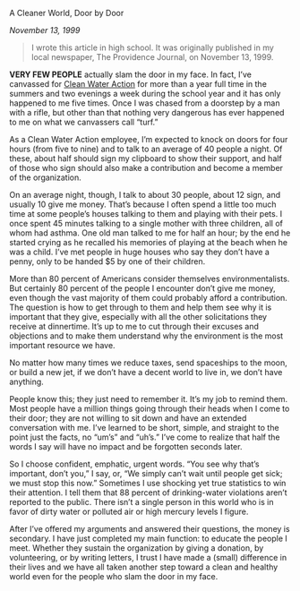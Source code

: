 A Cleaner World, Door by Door

*November 13, 1999*

> I wrote this article in high school. It was originally published in my local newspaper, The Providence Journal, on November 13, 1999.

**VERY FEW PEOPLE** actually slam the door in my face. In fact, I’ve canvassed for [Clean Water Action](https://www.cleanwateraction.org/) for more than a year full time in the summers and two evenings a week during the school year and it has only happened to me five times. Once I was chased from a doorstep by a man with a rifle, but other than that nothing very dangerous has ever happened to me on what we canvassers call “turf.”

As a Clean Water Action employee, I’m expected to knock on doors for four hours (from five to nine) and to talk to an average of 40 people a night. Of these, about half should sign my clipboard to show their support, and half of those who sign should also make a contribution and become a member of the organization.

On an average night, though, I talk to about 30 people, about 12 sign, and usually 10 give me money. That’s because I often spend a little too much time at some people’s houses talking to them and playing with their pets. I once spent 45 minutes talking to a single mother with three children, all of whom had asthma. One old man talked to me for half an hour; by the end he started crying as he recalled his memories of playing at the beach when he was a child. I’ve met people in huge houses who say they don’t have a penny, only to be handed $5 by one of their children.

More than 80 percent of Americans consider themselves environmentalists. But certainly 80 percent of the people I encounter don’t give me money, even though the vast majority of them could probably afford a contribution. The question is how to get through to them and help them see why it is important that they give, especially with all the other solicitations they receive at dinnertime. It’s up to me to cut through their excuses and objections and to make them understand why the environment is the most important resource we have.

No matter how many times we reduce taxes, send spaceships to the moon, or build a new jet, if we don’t have a decent world to live in, we don’t have anything.

People know this; they just need to remember it. It’s my job to remind them. Most people have a million things going through their heads when I come to their door; they are not willing to sit down and have an extended conversation with me. I’ve learned to be short, simple, and straight to the point just the facts, no “um’s” and “uh’s.” I’ve come to realize that half the words I say will have no impact and be forgotten seconds later.

So I choose confident, emphatic, urgent words. “You see why that’s important, don’t you,” I say, or, “We simply can’t wait until people get sick; we must stop this now.” Sometimes I use shocking yet true statistics to win their attention. I tell them that 88 percent of drinking-water violations aren’t reported to the public. There isn’t a single person in this world who is in favor of dirty water or polluted air or high mercury levels I figure.

After I’ve offered my arguments and answered their questions, the money is secondary. I have just completed my main function: to educate the people I meet. Whether they sustain the organization by giving a donation, by volunteering, or by writing letters, I trust I have made a (small) difference in their lives and we have all taken another step toward a clean and healthy world even for the people who slam the door in my face.